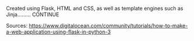 Created using Flask, HTML and CSS, as well as template engines such as Jinja......... CONTINUE  

Sources: https://www.digitalocean.com/community/tutorials/how-to-make-a-web-application-using-flask-in-python-3
